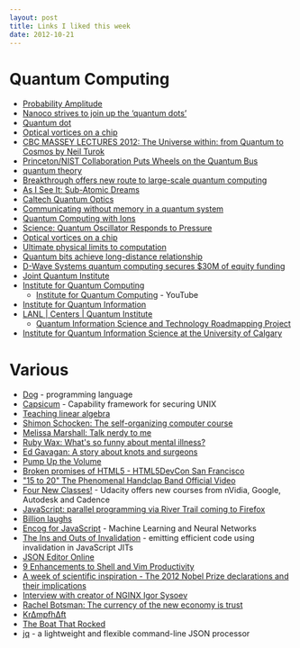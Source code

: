 ```yaml
---
layout: post
title: Links I liked this week
date: 2012-10-21
---
```

# Quantum Computing
* [Probability Amplitude](http://en.wikipedia.org/wiki/Probability_amplitude)
* [Nanoco strives to join up the ‘quantum dots’](http://www.ft.com/cms/s/0/47cae7c6-1492-11e2-8cf2-00144feabdc0.html#axzz29PXZ5HRT)
* [Quantum dot](http://en.wikipedia.org/wiki/Quantum_dot#Computing)
* [Optical vortices on a chip](http://www.bris.ac.uk/news/2012/8870.html#uobcms-content)
* [CBC MASSEY LECTURES 2012: The Universe within: from Quantum to Cosmos by Neil Turok](http://www.cbc.ca/toronto/community/mt/2012/09/cbc-massey-lectures-2012.html)
* [Princeton/NIST Collaboration Puts Wheels on the Quantum Bus](http://www.nist.gov/pml/div684/bus-101912.cfm)
* [quantum theory](http://www.infoplease.com/encyclopedia/science/quantum-theory.html)
* [Breakthrough offers new route to large-scale quantum computing](http://www.sciencecodex.com/breakthrough_offers_new_route_to_largescale_quantum_computing-100511)
* [As I See It: Sub-Atomic Dreams](http://www.itjungle.com/tfh/tfh102212-story04.html)
* [Caltech Quantum Optics](http://www.its.caltech.edu/~qoptics/)
* [Communicating without memory in a quantum system](http://arstechnica.com/science/2012/10/communicating-without-memory-in-a-quantum-system/)
* [Quantum Computing with Ions](http://www.scientificamerican.com/article.cfm?id=quantum-computing-with-ions)
* [Science: Quantum Oscillator Responds to Pressure](http://www.kit.edu/visit/pi_2012_11941.php)
* [Optical vortices on a chip](http://esciencenews.com/articles/2012/10/18/optical.vortices.a.chip)
* [Ultimate physical limits to computation](http://arxiv.org/abs/quant-ph/9908043)
* [Quantum bits achieve long-distance relationship](http://www.cosmosmagazine.com/news/6068/spin-based-qubits-achieve-long-distance-relationship)
* [D-Wave Systems quantum computing secures $30M of equity funding](http://www.ept.ca/news/d-wave-systems-quantum-computing-secures-30m-of-equity-funding/1001776975/)
* [Joint Quantum Institute](http://jqi.umd.edu/)
* [Institute for Quantum Computing](http://iqc.ca/)
  * [Institute for Quantum Computing](http://www.youtube.com/quantumiqc) - YouTube
* [Institute for Quantum Information](http://www.iqi.caltech.edu/)
* [LANL | Centers | Quantum Institute](http://lanl.gov/science/centers/quantum/)
  * [Quantum Information Science and Technology Roadmapping Project](http://qist.lanl.gov/)
* [Institute for Quantum Information Science at the University of Calgary](http://iqis.org/)

# Various
* [Dog](http://www.technologyreview.com/news/429544/new-programming-language-makes-social-coding/) - programming language
* [Capsicum](http://www.cl.cam.ac.uk/research/security/capsicum/) - Capability framework for securing UNIX
* [Teaching linear algebra](http://bentilly.blogspot.com/2009/09/teaching-linear-algebra.html)
* [Shimon Schocken: The self-organizing computer course](http://www.ted.com/talks/shimon_schocken_the_self_organizing_computer_course.html)
* [Melissa Marshall: Talk nerdy to me](http://www.ted.com/talks/melissa_marshall_talk_nerdy_to_me.html)
* [Ruby Wax: What's so funny about mental illness?](http://www.ted.com/talks/ruby_wax_what_s_so_funny_about_mental_illness.html)
* [Ed Gavagan: A story about knots and surgeons](http://www.ted.com/talks/ed_gavagan_a_story_about_knots_and_surgeons.html)
* [Pump Up the Volume](http://en.wikipedia.org/wiki/Pump_Up_the_Volume_(film))
* [Broken promises of HTML5 - HTML5DevCon San Francisco](http://www.youtube.com/watch?v=r7xnKSPWTjo)
* ["15 to 20" The Phenomenal Handclap Band Official Video](http://www.youtube.com/watch?v=NONo10bU67M)
* [Four New Classes!](http://blog.udacity.com/2012/10/four-new-classes.html) - Udacity offers new courses from nVidia, Google, Autodesk and Cadence
* [JavaScript: parallel programming via River Trail coming to Firefox](http://www.2ality.com/2012/10/river-trail-firefox.html)
* [Billion laughs](http://en.wikipedia.org/wiki/Billion_laughs)
* [Encog for JavaScript](https://github.com/encog/encog-javascript) - Machine Learning and Neural Networks
* [The Ins and Outs of Invalidation](https://blog.mozilla.org/javascript/2012/10/15/the-ins-and-outs-of-invalidation/) - emitting efficient code using invalidation in JavaScript JITs
* [JSON Editor Online](http://jsoneditoronline.org/)
* [9 Enhancements to Shell and Vim Productivity](http://danielmiessler.com/blog/enhancements-to-shell-and-vim-productivity)
* [A week of scientific inspiration - The 2012 Nobel Prize declarations and their implications](http://thevarsity.ca/2012/10/21/a-week-of-scientific-inspiration/)
* [Interview with creator of NGINX Igor Sysoev](http://www.webhostingskills.com/open_source/articles/interview_with_creator_of_nginx_igor_sysoev)
* [Rachel Botsman: The currency of the new economy is trust](http://www.ted.com/talks/rachel_botsman_the_currency_of_the_new_economy_is_trust.html)
* [Kr∆mpfh∆ft](http://soundcloud.com/krampfhaft)
* [The Boat That Rocked](http://en.wikipedia.org/wiki/The_Boat_That_Rocked)
* [jq](http://stedolan.github.com/jq/) - a lightweight and flexible command-line JSON processor
